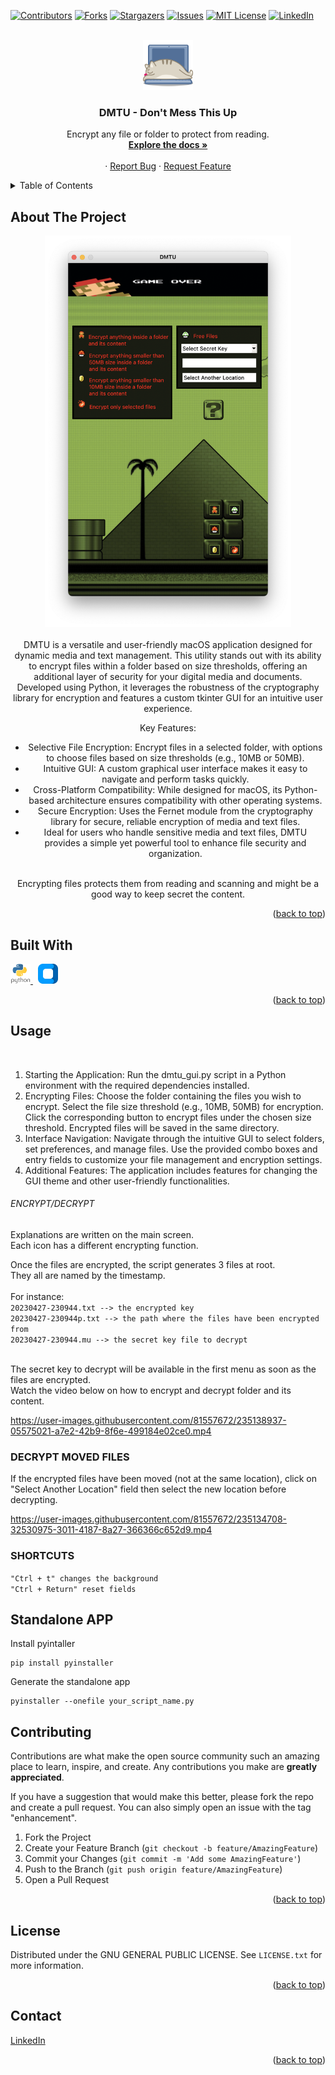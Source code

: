 <a name="readme-top"></a>

[![Contributors][contributors-shield]](https://github.com/gelndjj/DMTU/graphs/contributors)
[![Forks][forks-shield]](https://github.com/gelndjj/DMTU/forks)
[![Stargazers][stars-shield]](https://github.com/gelndjj/DMTU/stargazers)
[![Issues][issues-shield]](https://github.com/gelndjj/DMTU/issues)
[![MIT License][license-shield]](https://github.com/gelndjj/DMTU/blob/main/LICENSE)
[![LinkedIn][linkedin-shield]](https://www.linkedin.com/in/jonathanduthil/)


<!-- PROJECT LOGO -->
<br />
<div align="center">
  <a href="https://github.com/gelndjj/"DMTU">
    <img src="https://github.com/gelndjj/DMTU/blob/main/resources/image.png" alt="Logo" width="80" height="80">
  </a>

  <h3 align="center">DMTU - Don't Mess This Up</h3>

  <p align="center">
    Encrypt any file or folder to protect from reading.
    <br />
    <a href="https://github.com/gelndjj/DMTU"><strong>Explore the docs »</strong></a>
    <br />
    <br />
    ·
    <a href="https://github.com/gelndjj/DMTU/issues">Report Bug</a>
    ·
    <a href="https://github.com/gelndjj/DMTU/issues">Request Feature</a>
  </p>
</div>



<!-- TABLE OF CONTENTS -->
<details>
  <summary>Table of Contents</summary>
  <ol>
    <li>
      <a href="#about-the-project">About The Project</a>
      <ul>
        <li><a href="#built-with">Built With</a></li>
      </ul>
    </li>
    <li><a href="#usage">Usage</a></li>
    <li><a href="#contributing">Contributing</a></li>
    <li><a href="#license">License</a></li>
    <li><a href="#contact">Contact</a></li>

  </ol>
</details>


<!-- ABOUT THE PROJECT -->
## About The Project
<div align="center">
<img src="https://github.com/gelndjj/DMTU/blob/main/resources/main_windows.png" alt="Logo" width="394" height="626">
</br>
</br>
DMTU is a versatile and user-friendly macOS application designed for dynamic media and text management. This utility stands out with its ability to encrypt files within a folder based on size thresholds, offering an additional layer of security for your digital media and documents. Developed using Python, it leverages the robustness of the cryptography library for encryption and features a custom tkinter GUI for an intuitive user experience.

Key Features:

+ Selective File Encryption: Encrypt files in a selected folder, with options to choose files based on size thresholds (e.g., 10MB or 50MB).
+ Intuitive GUI: A custom graphical user interface makes it easy to navigate and perform tasks quickly.
+ Cross-Platform Compatibility: While designed for macOS, its Python-based architecture ensures compatibility with other operating systems.
+ Secure Encryption: Uses the Fernet module from the cryptography library for secure, reliable encryption of media and text files.
+ Ideal for users who handle sensitive media and text files, DMTU provides a simple yet powerful tool to enhance file security and organization.</br>
</br>
Encrypting files protects them from reading and scanning and might be a good way to keep secret the content.
</br>
</div>

<p align="right">(<a href="#readme-top">back to top</a>)</p>

## Built With

<a href="https://www.python.org">
<img src="https://github.com/gelndjj/DMTU/blob/main/resources/py_icon.png" alt="Icon" width="32" height="32">
</a>
&nbsp;
<a href="https://customtkinter.tomschimansky.com">
<img src="https://github.com/gelndjj/DMTU/blob/main/resources/ctk_icon.png" alt="Icon" width="32" height="32">
</a>

<p align="right">(<a href="#readme-top">back to top</a>)</p>

<!-- USAGE EXAMPLES -->
## Usage
</br>

1. Starting the Application: Run the dmtu_gui.py script in a Python environment with the required dependencies installed.
2. Encrypting Files:
Choose the folder containing the files you wish to encrypt.
Select the file size threshold (e.g., 10MB, 50MB) for encryption.
Click the corresponding button to encrypt files under the chosen size threshold. Encrypted files will be saved in the same directory.
3. Interface Navigation:
Navigate through the intuitive GUI to select folders, set preferences, and manage files.
Use the provided combo boxes and entry fields to customize your file management and encryption settings.
4. Additional Features:
The application includes features for changing the GUI theme and other user-friendly functionalities.

######  ENCRYPT/DECRYPT

Explanations are written on the main screen.<br>
Each icon has a different encrypting function.

Once the files are encrypted, the script generates 3 files at root.<br>
They all are named by the timestamp.<br><br>
For instance:<br>
```20230427-230944.txt --> the encrypted key```<br>
```20230427-230944p.txt --> the path where the files have been encrypted from ```<br>
```20230427-230944.mu --> the secret key file to decrypt```<br><br>

The secret key to decrypt will be available in the first menu as soon as the files are encrypted.<br>
Watch the video below on how to encrypt and decrypt folder and its content.<br>

https://user-images.githubusercontent.com/81557672/235138937-05575021-a7e2-42b9-8f6e-499184e02ce0.mp4

### DECRYPT MOVED FILES

If the encrypted files have been moved (not at the same location), click on "Select Another Location" field then select the new location before decrypting.<br>

https://user-images.githubusercontent.com/81557672/235134708-32530975-3011-4187-8a27-366366c652d9.mp4

### SHORTCUTS

```"Ctrl + t" changes the background ```<br>
```"Ctrl + Return" reset fields```

<!-- GETTING STARTED -->
## Standalone APP

Install pyintaller
```
pip install pyinstaller
```
Generate the standalone app
```
pyinstaller --onefile your_script_name.py
```


<!-- CONTRIBUTING -->
## Contributing

Contributions are what make the open source community such an amazing place to learn, inspire, and create. Any contributions you make are **greatly appreciated**.

If you have a suggestion that would make this better, please fork the repo and create a pull request. You can also simply open an issue with the tag "enhancement".


1. Fork the Project
2. Create your Feature Branch (`git checkout -b feature/AmazingFeature`)
3. Commit your Changes (`git commit -m 'Add some AmazingFeature'`)
4. Push to the Branch (`git push origin feature/AmazingFeature`)
5. Open a Pull Request

<p align="right">(<a href="#readme-top">back to top</a>)</p>



<!-- LICENSE -->
## License

Distributed under the GNU GENERAL PUBLIC LICENSE. See `LICENSE.txt` for more information.

<p align="right">(<a href="#readme-top">back to top</a>)</p>



<!-- CONTACT -->
## Contact


[LinkedIn](https://www.linkedin.com/in/jonathanduthil/)

<p align="right">(<a href="#readme-top">back to top</a>)</p>


<!-- MARKDOWN LINKS & IMAGES -->
<!-- https://www.markdownguide.org/basic-syntax/#reference-style-links -->
[contributors-shield]: https://img.shields.io/github/contributors/othneildrew/Best-README-Template.svg?style=for-the-badge
[contributors-url]: https://github.com/othneildrew/Best-README-Template/graphs/contributors
[forks-shield]: https://img.shields.io/github/forks/othneildrew/Best-README-Template.svg?style=for-the-badge
[forks-url]: https://github.com/othneildrew/Best-README-Template/network/members
[stars-shield]: https://img.shields.io/github/stars/othneildrew/Best-README-Template.svg?style=for-the-badge
[stars-url]: https://github.com/othneildrew/Best-README-Template/stargazers
[issues-shield]: https://img.shields.io/github/issues/othneildrew/Best-README-Template.svg?style=for-the-badge
[issues-url]: https://github.com/othneildrew/Best-README-Template/issues
[license-shield]: https://img.shields.io/github/license/othneildrew/Best-README-Template.svg?style=for-the-badge
[license-url]: https://github.com/othneildrew/Best-README-Template/blob/master/LICENSE.txt
[linkedin-shield]: https://img.shields.io/badge/-LinkedIn-black.svg?style=for-the-badge&logo=linkedin&colorB=555
[linkedin-url]: https://linkedin.com/in/othneildrew
[product-screenshot]: images/screenshot.png
[Next.js]: https://img.shields.io/badge/next.js-000000?style=for-the-badge&logo=nextdotjs&logoColor=white
[Next-url]: https://nextjs.org/
[React.js]: https://img.shields.io/badge/React-20232A?style=for-the-badge&logo=react&logoColor=61DAFB
[React-url]: https://reactjs.org/
[Vue.js]: https://img.shields.io/badge/Vue.js-35495E?style=for-the-badge&logo=vuedotjs&logoColor=4FC08D
[Vue-url]: https://vuejs.org/
[Angular.io]: https://img.shields.io/badge/Angular-DD0031?style=for-the-badge&logo=angular&logoColor=white
[Angular-url]: https://angular.io/
[Svelte.dev]: https://img.shields.io/badge/Svelte-4A4A55?style=for-the-badge&logo=svelte&logoColor=FF3E00
[Svelte-url]: https://svelte.dev/
[Laravel.com]: https://img.shields.io/badge/Laravel-FF2D20?style=for-the-badge&logo=laravel&logoColor=white
[Laravel-url]: https://laravel.com
[Bootstrap.com]: https://img.shields.io/badge/Bootstrap-563D7C?style=for-the-badge&logo=bootstrap&logoColor=white
[Bootstrap-url]: https://getbootstrap.com
[JQuery.com]: https://img.shields.io/badge/jQuery-0769AD?style=for-the-badge&logo=jquery&logoColor=white
[JQuery-url]: https://jquery.com 
